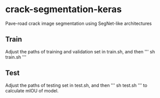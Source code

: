 # crack-segmentation-keras
Pave-road crack image segmentation using SegNet-like architectures

## Train
Adjust the paths of training and validation set in train.sh, and then
'''
  sh train.sh
'''

## Test
Adjust the paths of testing set in test.sh, and then
'''
  sh test.sh
'''
to calculate mIOU of model.
